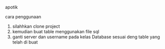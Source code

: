 apotik


cara penggunaan

1. silahhkan clone project
2. kemudian buat table menggunakan file sql
3. ganti server dan username pada kelas Database sesuai deng table yang telah di buat

